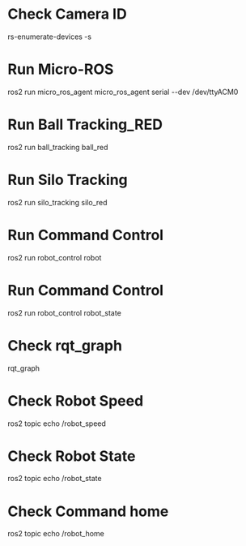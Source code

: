 # Check Camera ID
rs-enumerate-devices -s
# Run Micro-ROS
ros2 run micro_ros_agent micro_ros_agent serial --dev /dev/ttyACM0
# Run Ball Tracking_RED
ros2 run ball_tracking ball_red
# Run Silo Tracking
ros2 run silo_tracking silo_red
# Run Command Control
ros2 run robot_control robot
# Run Command Control
ros2 run robot_control robot_state
# Check rqt_graph
rqt_graph
# Check Robot Speed
ros2 topic echo /robot_speed
# Check Robot State
ros2 topic echo /robot_state
# Check Command home
ros2 topic echo /robot_home

